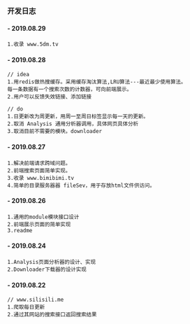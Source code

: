 ### 开发日志

#### - 2019.08.29
```
1.收录 www.5dm.tv 
```

#### - 2019.08.28
```
// idea
1.用redis做热搜缓存。采用缓存淘汰算法,LRU算法---最近最少使用算法。
每一条数据有一个搜索次数的计数器，可向前端展示。
2.用户可以反馈失效链接、添加链接

// do
1.日更新改为周更新，用周一至周日标签显示每一天的更新。
2.取消 Analysis 通用分析器调用，具体网页具体分析
3.取消目前不需要的模块。downloader
```

#### - 2019.08.27
```
1.解决前端请求跨域问题。
2.前端搜索页面简单实现。
3.收录 www.bimibimi.tv 
4.简单的目录服务器器 fileSev，用于存放html文件供访问。
```

#### - 2019.08.26
```
1.通用的module模块接口设计
2.前端展示页面的简单实现
3.readme 
```

#### - 2019.08.24
```
1.Analysis页面分析器的设计、实现
2.Downloader下载器的设计实现
```

#### - 2019.08.22
```
// www.silisili.me 
1.爬取每日更新
2.通过其网站的搜索接口返回搜索结果
```

